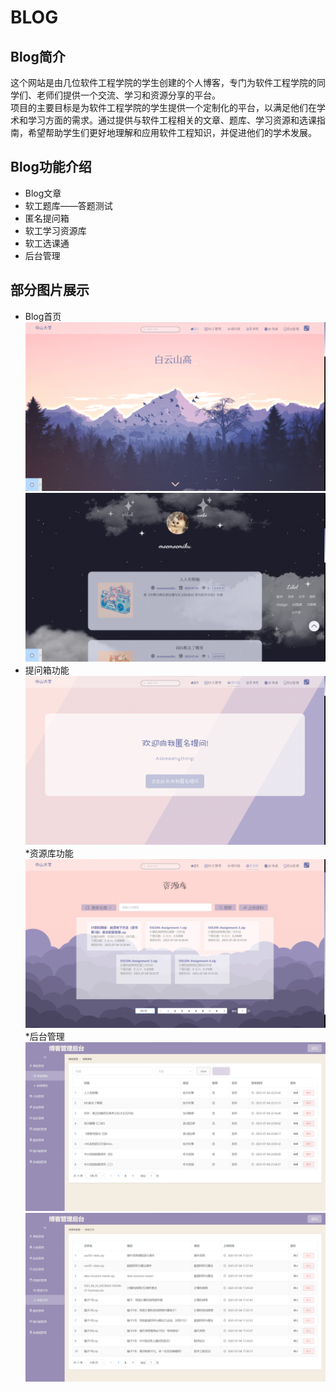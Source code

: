 # BLOG
## Blog简介
这个网站是由几位软件工程学院的学生创建的个人博客，专门为软件工程学院的同学们、老师们提供一个交流、学习和资源分享的平台。  
项目的主要目标是为软件工程学院的学生提供一个定制化的平台，以满足他们在学术和学习方面的需求。通过提供与软件工程相关的文章、题库、学习资源和选课指南，希望帮助学生们更好地理解和应用软件工程知识，并促进他们的学术发展。  
 
## Blog功能介绍
* Blog文章
* 软工题库——答题测试
* 匿名提问箱
* 软工学习资源库
* 软工选课通
* 后台管理

## 部分图片展示
* Blog首页
![首页展示](./README.assets/home1.png)
![首页展示](./README.assets/home2.png)
* 提问箱功能
![部分功能展示](./README.assets/%E6%8F%90%E9%97%AE%E7%AE%B1.png)
*资源库功能
![部分功能展示](./README.assets/%E8%B5%84%E6%BA%90%E5%BA%93.png)
*后台管理
![后台展示](./README.assets/%E5%90%8E%E5%8F%B01.png)
![后台展示](./README.assets/%E5%90%8E%E5%8F%B02.png)